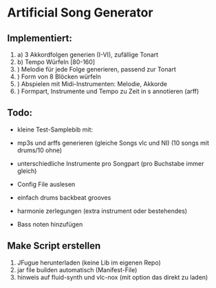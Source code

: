 # Artificial Song Generator

## Implementiert:

1. a) 3 Akkordfolgen generien (I-VI), zufällige Tonart
1. b) Tempo Würfeln [80-160]
2. ) Melodie für jede Folge generieren, passend zur Tonart
3. ) Form von 8 Blöcken würfeln
4. ) Abspielen mit Midi-Instrumenten: Melodie, Akkorde
5. ) Formpart, Instrumente und Tempo zu Zeit in s annotieren (arff)

## Todo:

* kleine Test-Samplebib mit:
* mp3s und arffs generieren (gleiche Songs vlc und NI) (10 songs mit drums/10 ohne)
* unterschiedliche Instrumente pro Songpart (pro Buchstabe immer gleich)

* Config File auslesen

* einfach drums backbeat grooves
* harmonie zerlegungen (extra instrument oder bestehendes)
* Bass noten hinzufügen



## Make Script erstellen
1. JFugue herunterladen (keine Lib im eigenen Repo)
2. jar file builden automatisch (Manifest-File)
3. hinweis auf fluid-synth und vlc-nox (mit option das direkt zu laden)

